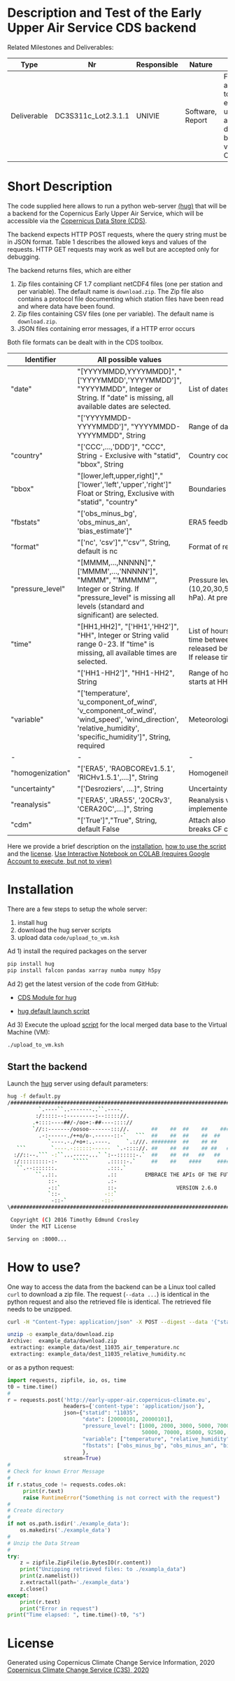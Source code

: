 # Description and Test of the Early Upper Air Service CDS backend 

Related Milestones and Deliverables:


Type | Nr | Responsible | Nature | Title| Due | Status | File
---|---|---|---|---|---|---|---
Deliverable | DC3S311c_Lot2.3.1.1 | UNIVIE | Software, Report | First access to early upper air data base via CDS | September 2019 | January 2020 | code/* 

# Short Description

The code supplied here allows to run a python web-server [(hug)](https://github.com/hugapi/hug) that will be a backend for the Copernicus Early Upper Air Service, which will be accessible via the [Copernicus Data Store (CDS)](https://cds.climate.copernicus.eu). 

The backend expects HTTP POST requests, where the query string must be in JSON format. Table 1 describes the allowed keys and values of the requests. HTTP GET requests may work as well but are accepted only for debugging.

 

The backend returns files, which are either

1. Zip files containing CF 1.7 compliant netCDF4 files (one per station and per variable). The default name is `download.zip`.
   The Zip file also contains a protocol file documenting which station files have been read and where data have been found. 
2. Zip files containing CSV files (one per variable). The default name is `download.zip`.
3. JSON files containing error messages, if a HTTP error occurs

 Both file formats can be dealt with in the CDS toolbox. 

| Identifier       | All possible values                                          | Explanation                                                  |
| ---------------- | ------------------------------------------------------------ | ------------------------------------------------------------ |
| "date"           | "[YYYYMMDD,YYYYMMDD]", "['YYYYMMDD','YYYYMMDD']", "YYYYMMDD", Integer or String. If "date" is missing, all available dates are selected.         | List of dates of radiosonde launches                        |
|          | "['YYYYMMDD-YYYYMMDD']", "YYYYMMDD-YYYYMMDD", String         | Range of dates of radiosonde launches                        |
| "country"        | "['CCC',…,'DDD']", "CCC", String - Exclusive with "statid", "bbox", String | Country codes of stations to be selected                     |
| "bbox"           | "[lower,left,upper,right]","['lower','left','upper','right']" Float or String, Exclusive with "statid", "country" | Boundaries of lat/lon rectangle to select stations           |
| "fbstats"        | "['obs_minus_bg', 'obs_minus_an', 'bias_estimate']"            | ERA5 feedback information                                    |
| "format"        | "['nc', 'csv']","'csv'", String, default is nc            | Format of retrieved data                                            |
|"pressure_level" | "[MMMM,…,NNNNN]","['MMMM',…,'NNNNN']", "MMMM", "'MMMMM'", Integer or String. If "pressure_level" is missing all levels (standard and significant) are selected.  | Pressure levels in Pascal. 16 standard pressure levels (10,20,30,50,70,100,150,200,300,400,500,700,850,925,1000 hPa). At present no interpolation is done.|
| "time"           | "[HH1,HH2]", "['HH1','HH2']", "HH", Integer or String  valid range 0-23. If "time" is missing, all available times are selected.      | List of hours of radiosonde launches. All launches with a release time between HH-1 and HH are retrieved. If HH=0 the launches released between 23h the preceding day and 00h are retrieved. If release time is not available, HH is the nominal time.   |
|          | "['HH1-HH2']", "HH1-HH2", String         | Range of hours of radiosonde launches. If HH1>HH2 the range starts at HH1 of the preceding day.                        |
| "variable"       | "['temperature', 'u_component_of_wind', 'v_component_of_wind', 'wind_speed', 'wind_direction', 'relative_humidity', 'specific_humidity']", String, required| Meteorological variables                                     |
| - | - | - |
| "homogenization" | "['ERA5', 'RAOBCOREv1.5.1', 'RICHv1.5.1',....]", String| Homogeneity adjustments; not yet implemented|
| "uncertainty" | "['Desroziers', ....]", String| Uncertainty estimates; not yet implemented|
| "reanalysis" | "['ERA5', 'JRA55', '20CRv3', 'CERA20C',....]", String| Reanalysis values interpolated offline to station locations, not yet implemented|
| "cdm" | "['True']","True", String, default False | Attach also Common Data Model tables to station files. This breaks CF compliance of netcdf files. Not yet implemented|

Here we provide a brief description on the [installation](#Installation), [how to use the script](#How-to-use?) and the [license](#License).
[Use Interactive Notebook on COLAB (requires Google Account to execute, but not to view)](https://colab.research.google.com/github/MBlaschek/CEUAS/blob/master/CEUAS/public/cds-backend/Example.ipynb)


# Installation

There are a few steps to setup the whole server:

1. install hug
2. download the hug server scripts
3. upload data `code/upload_to_vm.ksh`



Ad 1) install the required packages on the server

```bash
pip install hug
pip install falcon pandas xarray numba numpy h5py
```

Ad 2) get the latest version of the code from GitHub:

* [CDS Module for hug](https://raw.githubusercontent.com/MBlaschek/CEUAS/master/CEUAS/public/cds-backend/code/cds_eua.py)

* [hug default launch script](https://raw.githubusercontent.com/MBlaschek/CEUAS/master/CEUAS/public/cds-backend/code/default.py)

Ad 3) Execute the upload [script](https://raw.githubusercontent.com/MBlaschek/CEUAS/master/CEUAS/public/cds-backend/code/upload_to_vm.ksh) for the local merged data base to the Virtual Machine (VM):

```bash
./upload_to_vm.ksh
```



## Start the backend

Launch the [hug](https://www.hug.rest/) server using default parameters:

```bash
hug -f default.py
/#######################################################################\
          `.----``..-------..``.----.
         :/:::::--:---------:--::::://.
        .+::::----##/-/oo+:-##----:::://
        `//::-------/oosoo-------::://.       ##    ##  ##    ##    #####
          .-:------./++o/o-.------::-`   ```  ##    ##  ##    ##  ##
             `----.-./+o+:..----.     `.:///. ########  ##    ## ##
   ```        `----.-::::::------  `.-:::://. ##    ##  ##    ## ##   ####
  ://::--.``` -:``...-----...` `:--::::::-.`  ##    ##  ##   ##   ##    ##
  :/:::::::::-:-     `````      .:::::-.`     ##    ##    ####     ######
   ``.--:::::::.                .:::.`
         ``..::.                .::         EMBRACE THE APIs OF THE FUTURE
             ::-                .:-
             -::`               ::-                   VERSION 2.6.0
             `::-              -::`
              -::-`           -::-
\########################################################################/

 Copyright (C) 2016 Timothy Edmund Crosley
 Under the MIT License

Serving on :8000...
```

# How to use?

One way to access the data from the backend can be a Linux tool called `curl` to download a zip file. 
The request (`--data ...`) is identical in the python request and also the retrieved file is identical. The retrieved file needs to be unzipped.

```bash
curl -H "Content-Type: application/json" -X POST --digest --data '{"statid":"11035","date":[20000101,20000101],"pressure_level":[1000, 2000, 3000, 5000, 7000, 10000, 15000, 20000, 25000, 30000, 40000, 50000, 70000, 85000, 92500, 100000],"variable":["temperature","relative_humidity"],"fbstats":["obs_minus_bg","obs_minus_an","bias_estimate"]}' -o example_data/download.zip http://early-upper-air.copernicus-climate.eu
```

```bash
unzip -o example_data/download.zip
Archive:  example_data/download.zip
 extracting: example_data/dest_11035_air_temperature.nc  
 extracting: example_data/dest_11035_relative_humidity.nc  
```

or as a python request:

```python
import requests, zipfile, io, os, time
t0 = time.time()
# 
r = requests.post('http://early-upper-air.copernicus-climate.eu',
                  headers={'content-type': 'application/json'},
                  json={"statid": "11035",
                        "date": [20000101, 20000101],
                        "pressure_level": [1000, 2000, 3000, 5000, 7000, 10000, 15000, 20000, 25000, 30000, 40000,
                                           50000, 70000, 85000, 92500, 100000],
                        "variable": ["temperature", "relative_humidity"],
                        "fbstats": ["obs_minus_bg", "obs_minus_an", "bias_estimate"]
                        },
                  stream=True)
#
# Check for known Error Message
#
if r.status_code != requests.codes.ok:
     print(r.text)
     raise RuntimeError("Something is not correct with the request")
#
# Create directory
#
if not os.path.isdir('./example_data'):
    os.makedirs('./example_data')
#
# Unzip the Data Stream
#
try:
    z = zipfile.ZipFile(io.BytesIO(r.content))
    print("Unzipping retrieved files: to ./exampla_data")
    print(z.namelist())
    z.extractall(path='./example_data')
    z.close()
except:
    print(r.text)
    print("Error in request")
print("Time elapsed: ", time.time()-t0, "s")
```

# License

Generated using Copernicus Climate Change Service Information, 2020
[Copernicus Climate Change Service (C3S), 2020](https://apps.ecmwf.int/datasets/licences/copernicus/)

